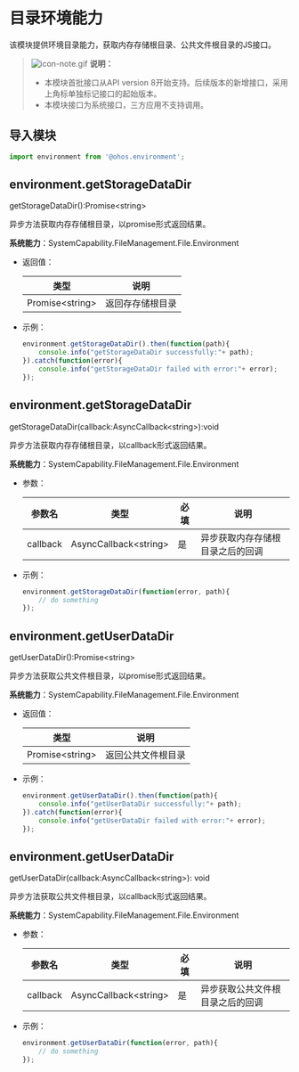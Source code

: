 # 目录环境能力

该模块提供环境目录能力，获取内存存储根目录、公共文件根目录的JS接口。

> ![icon-note.gif](public_sys-resources/icon-note.gif) **说明：**
>
> - 本模块首批接口从API version 8开始支持。后续版本的新增接口，采用上角标单独标记接口的起始版本。
> - 本模块接口为系统接口，三方应用不支持调用。


## 导入模块

```js
import environment from '@ohos.environment';
```

## environment.getStorageDataDir

getStorageDataDir():Promise&lt;string&gt;

异步方法获取内存存储根目录，以promise形式返回结果。

**系统能力**：SystemCapability.FileManagement.File.Environment

- 返回值：

  | 类型                  | 说明             |
  | --------------------- | ---------------- |
  | Promise&lt;string&gt; | 返回存存储根目录 |

- 示例：

  ```js
  environment.getStorageDataDir().then(function(path){
      console.info("getStorageDataDir successfully:"+ path);
  }).catch(function(error){
      console.info("getStorageDataDir failed with error:"+ error);
  });
  ```

## environment.getStorageDataDir

getStorageDataDir(callback:AsyncCallback&lt;string&gt;):void

异步方法获取内存存储根目录，以callback形式返回结果。

**系统能力**：SystemCapability.FileManagement.File.Environment

- 参数：

  | 参数名   | 类型                        | 必填 | 说明                             |
  | -------- | --------------------------- | ---- | -------------------------------- |
  | callback | AsyncCallback&lt;string&gt; | 是   | 异步获取内存存储根目录之后的回调 |

- 示例：

  ```js
  environment.getStorageDataDir(function(error, path){
      // do something
  });
  ```

## environment.getUserDataDir

getUserDataDir():Promise&lt;string&gt;

异步方法获取公共文件根目录，以promise形式返回结果。

**系统能力**：SystemCapability.FileManagement.File.Environment

- 返回值：

  | 类型                  | 说明               |
  | --------------------- | ------------------ |
  | Promise&lt;string&gt; | 返回公共文件根目录 |

- 示例：

  ```js
  environment.getUserDataDir().then(function(path){
      console.info("getUserDataDir successfully:"+ path);
  }).catch(function(error){
      console.info("getUserDataDir failed with error:"+ error);
  });
  ```

## environment.getUserDataDir

getUserDataDir(callback:AsyncCallback&lt;string&gt;): void

异步方法获取公共文件根目录，以callback形式返回结果。

**系统能力**：SystemCapability.FileManagement.File.Environment

- 参数：

  | 参数名   | 类型                        | 必填 | 说明                             |
  | -------- | --------------------------- | ---- | -------------------------------- |
  | callback | AsyncCallback&lt;string&gt; | 是   | 异步获取公共文件根目录之后的回调 |
  
- 示例：

  ```js
  environment.getUserDataDir(function(error, path){
      // do something
  });
  ```

